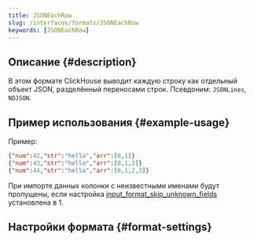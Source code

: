 ```yaml
---
title: JSONEachRow
slug: /interfaces/formats/JSONEachRow
keywords: [JSONEachRow]
---
```


## Описание {#description}

В этом формате ClickHouse выводит каждую строку как отдельный объект JSON, разделённый переносами строк. Псевдоним: `JSONLines`, `NDJSON`.

## Пример использования {#example-usage}

Пример:

```json
{"num":42,"str":"hello","arr":[0,1]}
{"num":43,"str":"hello","arr":[0,1,2]}
{"num":44,"str":"hello","arr":[0,1,2,3]}
```

При импорте данных колонки с неизвестными именами будут пропущены, если настройка [input_format_skip_unknown_fields](/operations/settings/settings-formats.md/#input_format_skip_unknown_fields) установлена в 1.

## Настройки формата {#format-settings}
